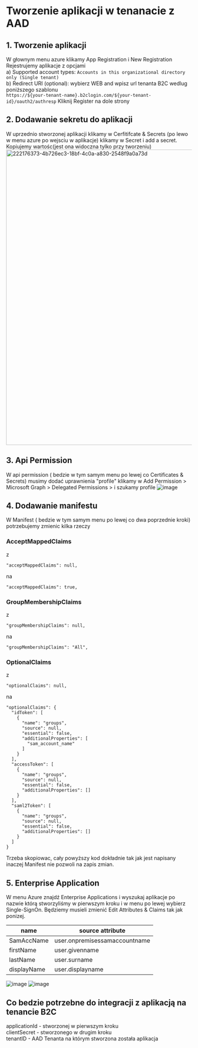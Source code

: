 # Tworzenie aplikacji w tenanacie z AAD
## 1. Tworzenie aplikacji 
W głownym menu azure klikamy App Registration i New Registration
Rejestrujemy aplikacje z opcjami<br />
  a) Supported account types: `Accounts in this organizational directory only (Single tenant)`<br />
  b) Redirect URI (optional): wybierz WEB and wpisz url tenanta B2C wedlug poniższego szablonu <br />
`https://${your-tenant-name}.b2clogin.com/${your-tenant-id}/oauth2/authresp`
Kliknij Register na dole strony 
## 2. Dodawanie sekretu do aplikacji
W uprzednio stworzonej aplikacji klikamy w Cerfitifcate & Secrets 
(po lewo w menu azure po wejsciu w aplikacje) klikamy w Secret i add a secret. Kopiujemy wartośc(jest ona widoczna tylko   przy tworzeniu)
<img width="800" alt="222176373-4b726ec3-18bf-4c0a-a830-2548f9a0a73d" src="https://user-images.githubusercontent.com/125549354/241729124-90b9044a-95e3-4acc-be77-18074376ddf5.png">
 ## 3. Api Permission 
W api permission ( bedzie w tym samym menu po lewej co Certificates & Secrets) musimy dodać uprawnienia "profile"    klikamy w  Add Permission > Microsoft Graph > Delegated Permissions > i szukamy profile
![image](https://user-images.githubusercontent.com/125549354/241729629-e8005e7b-dd9d-4663-800d-5dd6b0d81801.png)
## 4. Dodawanie manifestu
W Manifest ( bedzie w tym samym menu po lewej co dwa poprzednie kroki) potrzebujemy zmienic kilka rzeczy

### AcceptMappedClaims
z<br />
```
"acceptMappedClaims": null,
```
na<br />
```
"acceptMappedClaims": true,
```
### GroupMembershipClaims
z<br />
```
"groupMembershipClaims": null,
```
na<br />
```
"groupMembershipClaims": "All",
```

### OptionalClaims
z<br />
```
"optionalClaims": null,
```
na<br />
```
"optionalClaims": {
  "idToken": [
    {
      "name": "groups",
      "source": null,
      "essential": false,
      "additionalProperties": [
        "sam_account_name"
      ]
    }
  ],
  "accessToken": [
    {
      "name": "groups",
      "source": null,
      "essential": false,
      "additionalProperties": []
    }
  ],
  "saml2Token": [
    {
      "name": "groups",
      "source": null,
      "essential": false,
      "additionalProperties": []
    }
  ]
}
```
Trzeba skopiowac, cały powyższy kod dokładnie tak jak jest napisany inaczej Manifest nie pozwoli na zapis zmian.

## 5. Enterprise Application
W menu Azure znajdź Enterprise Applications i wyszukaj aplikacje po nazwie którą stworzyliśmy w pierwszym kroku i w menu po lewej wybierz Single-SignOn. Będziemy musieli zmienić Edit Attributes & Claims tak jak ponizej.

|name|source attribute|
|-----|----------------|
|SamAccName|user.onpremisessamaccountname|
|firstName|user.givenname|
|lastName|user.surname|
|displayName|user.displayname|
![image](https://user-images.githubusercontent.com/125549354/241732254-203a0764-2bae-4fb9-89ad-f8df9ffc06aa.png)
![image](https://user-images.githubusercontent.com/125549354/241732290-71dd6b9f-b64c-4770-beee-f555677d7b49.png)
## Co bedzie potrzebne do integracji z aplikacją na tenancie B2C
 applicationId - stworzonej w pierwszym kroku<br />
clientSecret - stworzonego w drugim kroku <br />
tenantID - AAD Tenanta na którym stworzona została aplikacja <br />

